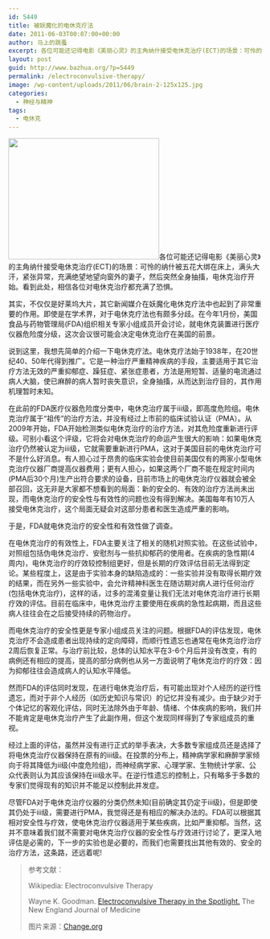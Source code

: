 ```yaml
---
id: 5449
title: 被妖魔化的电休克疗法
date: 2011-06-03T00:07:00+00:00
author: 马上的跳蚤
excerpt: 各位可能还记得电影《美丽心灵》的主角纳什接受电休克治疗(ECT)的场景：可怜的纳什被五花大绑在床上，满头大汗，紧张异常，充满绝望地望向窗外的妻子，然后突然全身抽搐，电休克治疗开始。看到此处，相信各位对电休克治疗都充满了恐惧。
layout: post
guid: http://www.bazhua.org/?p=5449
permalink: /electroconvulsive-therapy/
image: /wp-content/uploads/2011/06/brain-2-125x125.jpg
categories:
  - 神经与精神
tags:
  - 电休克
---
```

[<img class="alignright size-medium wp-image-5503" src="/wp-content/uploads/2011/06/brain-2-300x241.jpg" alt="" width="300" height="241" srcset="/wp-content/uploads/2011/06/brain-2-300x241.jpg 300w, /wp-content/uploads/2011/06/brain-2-150x120.jpg 150w, /wp-content/uploads/2011/06/brain-2.jpg 408w" sizes="(max-width: 300px) 100vw, 300px" />](/wp-content/uploads/2011/06/brain-2.jpg)各位可能还记得电影《美丽心灵》的主角纳什接受电休克治疗(ECT)的场景：可怜的纳什被五花大绑在床上，满头大汗，紧张异常，充满绝望地望向窗外的妻子，然后突然全身抽搐，电休克治疗开始。看到此处，相信各位对电休克治疗都充满了恐惧。

其实，不仅仅是好莱坞大片，其它新闻媒介在妖魔化电休克疗法中也起到了非常重要的作用。即使是在学术界，对于电休克疗法也有颇多分歧。在今年1月份，美国食品与药物管理局(FDA)组织相关专家小组成员开会讨论，就电休克装置进行医疗仪器危险度分级，这次会议很可能会决定电休克治疗在美国的前景。

说到这里，我想先简单的介绍一下电休克疗法。电休克疗法始于1938年，在20世纪40、50年代得到推广。它是一种治疗严重精神疾病的手段，主要适用于其它治疗方法无效的严重抑郁症、躁狂症、紧张症患者，方法是用短暂、适量的电流通过病人大脑，使已麻醉的病人暂时丧失意识，全身抽搐，从而达到治疗目的，其作用机理暂时未知。

在此前的FDA医疗仪器危险度分类中，电休克治疗属于ⅲ级，即高度危险组。电休克治疗属于“祖传”的治疗方法，并没有经过上市前的临床试验认证（PMA）。从2009年开始，FDA开始检测类似电休克治疗的治疗方法，对其危险度重新进行评级。可别小看这个评级，它将会对电休克治疗的命运产生很大的影响：如果电休克治疗仍然被认定为ⅲ级，它就需要重新进行PMA，这对于美国目前的电休克治疗可不是什么好消息。有人担心过于昂贵的临床实验会使目前美国仅有的两家小型电休克治疗仪器厂商提高仪器费用；更有人担心，如果这两个厂商不能在规定时间内(PMA后30个月)生产出符合要求的设备，目前市场上的电休克治疗仪器就会被全部召回，这无非是大家都不想看到的局面：新的安全的、有效的治疗方法尚未出现，而电休克治疗的安全性与有效性的问题也没有得到解决。美国每年有10万人接受电休克治疗，这个局面无疑会对这部分患者和医生造成严重的影响。

于是，FDA就电休克治疗的安全性和有效性做了调查。

在电休克治疗的有效性上，FDA主要关注了相关的随机对照实验。在这些试验中，对照组包括伪电休克治疗、安慰剂与一些抗抑郁药的使用者。在疾病的急性期(4周内)，电休克治疗的疗效较控制组更好，但是长期的疗效评估目前无法得到定论。某些程度上，这是由于实验本身的缺陷造成的：一些实验并没有取得长期疗效的结果，而在另外一些实验中，会允许精神科医生在随访期对病人进行任何治疗(包括电休克治疗)，这样的话，过多的混淆变量让我们无法对电休克治疗进行长期疗效的评估。目前在临床中，电休克治疗主要使用在疾病的急性起病期，而且这些病人往往会在之后接受持续的药物治疗。

而电休克治疗的安全性更是专家小组成员关注的问题。根据FDA的评估发现，电休克治疗不会造成患者出现持续的定向障碍，而顺行性遗忘也通常在电休克治疗治疗2周后恢复正常。与治疗前比较，总体的认知水平在3-6个月后并没有改变，有的病例还有相应的提高，提高的部分病例也从另一方面说明了电休克治疗的疗效：因为抑郁往往会造成病人的认知水平降低。

然而FDA的评估同时发现，在进行电休克治疗后，有可能出现对个人经历的逆行性遗忘，而对于非个人经历（如历史知识与常识）的记忆并没有减少。由于缺少对于个体记忆的客观化评估，同时无法除外由于年龄、情绪、个体疾病的影响，我们并不能肯定是电休克治疗产生了此副作用，但这个发现同样得到了专家组成员的重视。

经过上面的评估，虽然并没有进行正式的举手表决，大多数专家组成员还是选择了将电休克治疗仪器保持在原有的ⅲ级。在投票的分布上，精神病学家和麻醉学家倾向于将其降低为ⅱ级(中度危险组)，而神经病学家、心理学家、生物统计学家、公众代表则认为其应该保持在ⅲ级水平。在逆行性遗忘的控制上，只有略多于多数的专家们觉得现有的知识并不能足以控制此并发症。

尽管FDA对于电休克治疗仪器的分类仍然未知(目前确定其仍定于ⅲ级)，但是即使其仍处于ⅲ级，需要进行PMA，我觉得还是有相应的解决办法的。FDA可以根据其相对安全性与疗效，使电休克治疗仪器适用于某些疾病，比如严重抑郁。当然，这并不意味着我们就不需要对电休克治疗仪器的安全性与疗效进行讨论了，更深入地评估是必需的，下一步的实验也是必要的，而我们也需要找出其他有效的、安全的治疗方法，这条路，还远着呢!

> 参考文献：
> 
> Wikipedia: Electroconvulsive Therapy
> 
> Wayne K. Goodman. [Electroconvulsive Therapy in the Spotlight.](http://www.nejm.org/doi/full/10.1056/NEJMp1101096) The New England Journal of Medicine
> 
> 图片来源：[Change.org](http://news.change.org/stories/is-involuntary-electroconvulsive-therapy-ever-appropriate)
